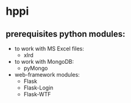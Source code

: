 hppi
====

prerequisites python modules:
-----------------------------

* to work with MS Excel files:
  * xlrd
* to work with MongoDB:
  * pyMongo
* web-framework modules:
  * Flask
  * Flask-Login
  * Flask-WTF



